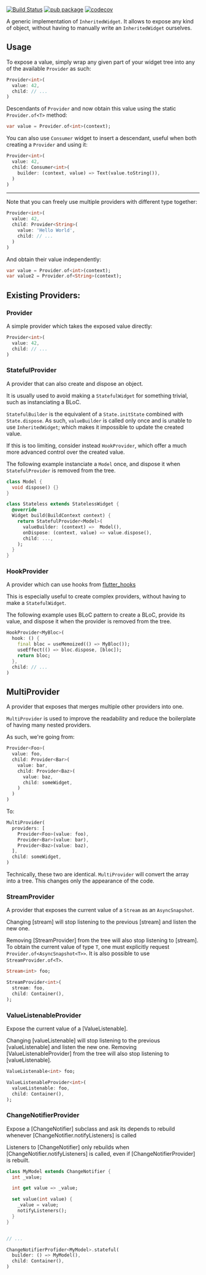 [![Build Status](https://travis-ci.org/rrousselGit/provider.svg?branch=master)](https://travis-ci.org/rrousselGit/provider)
[![pub package](https://img.shields.io/pub/v/provider.svg)](https://pub.dartlang.org/packages/provider) [![codecov](https://codecov.io/gh/rrousselGit/provider/branch/master/graph/badge.svg)](https://codecov.io/gh/rrousselGit/provider)

A generic implementation of `InheritedWidget`. It allows to expose any kind of object, without having to manually write an `InheritedWidget` ourselves.

## Usage

To expose a value, simply wrap any given part of your widget tree into any of the available `Provider` as such:

```dart
Provider<int>(
  value: 42,
  child: // ...
)
```

Descendants of `Provider` and now obtain this value using the static `Provider.of<T>` method:

```dart
var value = Provider.of<int>(context);
```

You can also use `Consumer` widget to insert a descendant, useful when both creating a `Provider` and using it:

```dart
Provider<int>(
  value: 42,
  child: Consumer<int>(
    builder: (context, value) => Text(value.toString()),
  )
)
```

---

Note that you can freely use multiple providers with different type together:

```dart
Provider<int>(
  value: 42,
  child: Provider<String>(
    value: 'Hello World',
    child: // ...
  )
)
```

And obtain their value independently:

```dart
var value = Provider.of<int>(context);
var value2 = Provider.of<String>(context);
```

## Existing Providers:

### Provider

A simple provider which takes the exposed value directly:

```dart
Provider<int>(
  value: 42,
  child: // ...
)
```

### StatefulProvider

A provider that can also create and dispose an object.

It is usually used to avoid making a `StatefulWidget` for something trivial, such as instanciating a BLoC.

`StatefulBuilder` is the equivalent of a `State.initState` combined with `State.dispose`.
As such, `valueBuilder` is called only once and is unable to use `InheritedWidget`; which makes it impossible to update the created value.

If this is too limiting, consider instead `HookProvider`, which offer a much more advanced control over the created value.

The following example instanciate a `Model` once, and dispose it when `StatefulProvider` is removed from the tree.

```dart
class Model {
  void dispose() {}
}

class Stateless extends StatelessWidget {
  @override
  Widget build(BuildContext context) {
    return StatefulProvider<Model>(
      valueBuilder: (context) =>  Model(),
      onDispose: (context, value) => value.dispose(),
      child: ...,
    );
  }
}
```

### HookProvider

A provider which can use hooks from [flutter_hooks](https://github.com/rrousselGit/flutter_hooks)

This is especially useful to create complex providers, without having to make a `StatefulWidget`.

The following example uses BLoC pattern to create a BLoC, provide its value, and dispose it when the provider is removed from the tree.

```dart
HookProvider<MyBloc>(
  hook: () {
    final bloc = useMemoized(() => MyBloc());
    useEffect(() => bloc.dispose, [bloc]);
    return bloc;
  },
  child: // ...
)
```

## MultiProvider

A provider that exposes that merges multiple other providers into one.

`MultiProvider` is used to improve the readability and reduce the boilerplate of
having many nested providers.

As such, we're going from:

```dart
Provider<Foo>(
  value: foo,
  child: Provider<Bar>(
    value: bar,
    child: Provider<Baz>(
      value: baz,
      child: someWidget,
    )
  )
)
```

To:

```dart
MultiProvider(
  providers: [
    Provider<Foo>(value: foo),
    Provider<Bar>(value: bar),
    Provider<Baz>(value: baz),
  ],
  child: someWidget,
)
```

Technically, these two are identical. `MultiProvider` will convert the array into a tree.
This changes only the appearance of the code.

### StreamProvider

A provider that exposes the current value of a `Stream` as an `AsyncSnapshot`.

Changing [stream] will stop listening to the previous [stream] and listen the new one.

Removing [StreamProvider] from the tree will also stop listening to [stream].
To obtain the current value of type `T`, one must explicitly request `Provider.of<AsyncSnapshot<T>>`.
It is also possible to use `StreamProvider.of<T>`.

```dart
Stream<int> foo;

StreamProvider<int>(
  stream: foo,
  child: Container(),
);
```

### ValueListenableProvider

Expose the current value of a [ValueListenable].

Changing [valueListenable] will stop listening to the previous [valueListenable] and listen the new one.
Removing [ValueListenableProvider] from the tree will also stop listening to [valueListenable].

```dart
ValueListenable<int> foo;

ValueListenableProvider<int>(
  valueListenable: foo,
  child: Container(),
);
```

### ChangeNotifierProvider

Expose a [ChangeNotifier] subclass and ask its depends to rebuild whenever [ChangeNotifier.notifyListeners] is called

Listeners to [ChangeNotifier] only rebuilds when [ChangeNotifier.notifyListeners] is called, even if [ChangeNotifierProvider] is rebuilt.

```dart
class MyModel extends ChangeNotifier {
  int _value;

  int get value => _value;

  set value(int value) {
    _value = value;
    notifyListeners();
  }
}


// ...

ChangeNotifierProfider<MyModel>.stateful(
  builder: () => MyModel(),
  child: Container(),
)
```
